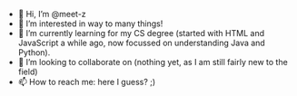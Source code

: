 - 👋 Hi, I’m @meet-z
- 👀 I’m interested in way to many things!
- 🌱 I’m currently learning for my CS degree (started with HTML and JavaScript a while ago, now focussed on understanding Java and Python).
- 💞️ I’m looking to collaborate on (nothing yet, as I am still fairly new to the field)
- 📫 How to reach me: here I guess? ;)

<!---
meet-z/meet-z is a ✨ special ✨ repository because its `README.md` (this file) appears on your GitHub profile.
You can click the Preview link to take a look at your changes.
--->
